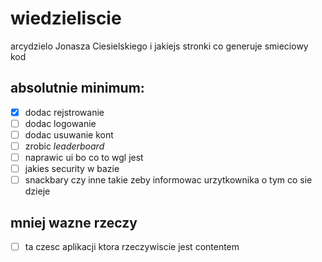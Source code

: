 # wiedzieliscie
arcydzielo Jonasza Ciesielskiego i jakiejs stronki co generuje smieciowy kod

## absolutnie minimum:

- [x] dodac rejstrowanie
- [ ] dodac logowanie
- [ ] dodac usuwanie kont
- [ ] zrobic *leaderboard*
- [ ] naprawic ui bo co to wgl jest
- [ ] jakies security w bazie
- [ ] snackbary czy inne takie zeby informowac urzytkownika o tym co sie dzieje

## mniej wazne rzeczy
- [ ] ta czesc aplikacji ktora rzeczywiscie jest contentem